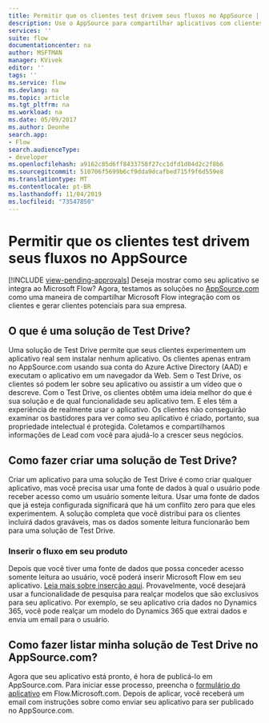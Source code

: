 ```yaml
---
title: Permitir que os clientes test drivem seus fluxos no AppSource | Microsoft Docs
description: Use o AppSource para compartilhar aplicativos com clientes e gerar clientes potenciais para sua empresa.
services: ''
suite: flow
documentationcenter: na
author: MSFTMAN
manager: KVivek
editor: ''
tags: ''
ms.service: flow
ms.devlang: na
ms.topic: article
ms.tgt_pltfrm: na
ms.workload: na
ms.date: 05/09/2017
ms.author: Deonhe
search.app:
- Flow
search.audienceType:
- developer
ms.openlocfilehash: a9162c85d6ff8433758f27cc1dfd1d04d2c2f8b6
ms.sourcegitcommit: 510706f5699b6cf9dda9dcafbed715f9f6d559e8
ms.translationtype: MT
ms.contentlocale: pt-BR
ms.lasthandoff: 11/04/2019
ms.locfileid: "73547850"
---
```

# <a name="let-customers-test-drive-your-flows-on-appsource"></a>Permitir que os clientes test drivem seus fluxos no AppSource
[!INCLUDE [view-pending-approvals](../includes/cc-rebrand.md)]
Deseja mostrar como seu aplicativo se integra ao Microsoft Flow? Agora, testamos as soluções no [AppSource.com](https://appsource.microsoft.com) como uma maneira de compartilhar Microsoft Flow integração com os clientes e gerar clientes potenciais para sua empresa.

## <a name="what-is-a-test-drive-solution"></a>O que é uma solução de Test Drive?
Uma solução de Test Drive permite que seus clientes experimentem um aplicativo real sem instalar nenhum aplicativo. Os clientes apenas entram no AppSource.com usando sua conta do Azure Active Directory (AAD) e executam o aplicativo em um navegador da Web. Sem o Test Drive, os clientes só podem ler sobre seu aplicativo ou assistir a um vídeo que o descreve. Com o Test Drive, os clientes obtêm uma ideia melhor do que é sua solução e de qual funcionalidade seu aplicativo tem. E eles têm a experiência de realmente usar o aplicativo. Os clientes não conseguirão examinar os bastidores para ver como seu aplicativo é criado, portanto, sua propriedade intelectual é protegida. Coletamos e compartilhamos informações de Lead com você para ajudá-lo a crescer seus negócios.

## <a name="how-do-i-build-a-test-drive-solution"></a>Como fazer criar uma solução de Test Drive?
Criar um aplicativo para uma solução de Test Drive é como criar qualquer aplicativo, mas você precisa usar uma fonte de dados à qual o usuário pode receber acesso como um usuário somente leitura. Usar uma fonte de dados que já esteja configurada significará que há um conflito zero para que eles experimentem. A solução completa que você distribui para os clientes incluirá dados graváveis, mas os dados somente leitura funcionarão bem para uma solução de Test Drive.

### <a name="embed-flow-into-your-product"></a>Inserir o fluxo em seu produto
Depois que você tiver uma fonte de dados que possa conceder acesso somente leitura ao usuário, você poderá inserir Microsoft Flow em seu aplicativo. [Leia mais sobre inserção aqui](embed-flow-dev.md). Provavelmente, você desejará usar a funcionalidade de pesquisa para realçar modelos que são exclusivos para seu aplicativo. Por exemplo, se seu aplicativo cria dados no Dynamics 365, você pode realçar um modelo do Dynamics 365 que extrai dados e envia um email para o usuário. 

## <a name="how-do-i-list-my-test-drive-solution-on-appsourcecom"></a>Como fazer listar minha solução de Test Drive no AppSource.com?
Agora que seu aplicativo está pronto, é hora de publicá-lo em AppSource.com. Para iniciar esse processo, preencha o [formulário do aplicativo](https://flow.microsoft.com/partners/get-listed/) em Flow.Microsoft.com. Depois de aplicar, você receberá um email com instruções sobre como enviar seu aplicativo para ser publicado no AppSource.com.

